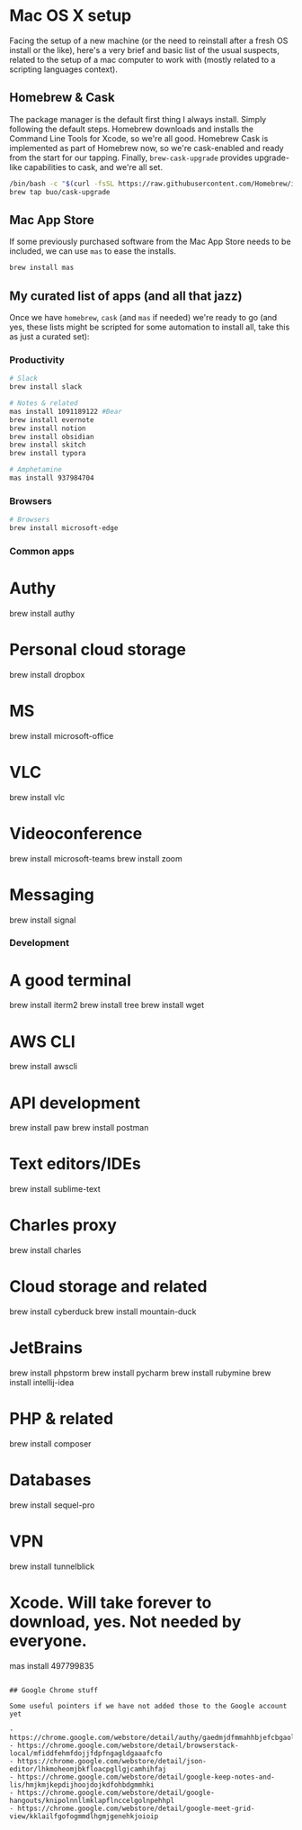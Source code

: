 # Mac OS X setup
Facing the setup of a new machine (or the need to reinstall after a fresh OS install or the like), here's a very brief and basic list of the usual suspects, related to the setup of a mac computer to work with (mostly related to a scripting languages context).

## Homebrew & Cask
The package manager is the default first thing I always install. Simply following the default steps. Homebrew downloads and installs the Command Line Tools for Xcode, so we're all good. Homebrew Cask is implemented as part of Homebrew now, so we're cask-enabled and ready from the start for our tapping. Finally, `brew-cask-upgrade` provides upgrade-like capabilities to cask, and we're all set.
```bash
/bin/bash -c "$(curl -fsSL https://raw.githubusercontent.com/Homebrew/install/HEAD/install.sh)"
brew tap buo/cask-upgrade
```
## Mac App Store
If some previously purchased software from the Mac App Store needs to be included, we can use `mas` to ease the installs.

```bash
brew install mas
```

## My curated list of apps (and all that jazz)
Once we have `homebrew`, `cask` (and `mas` if needed) we're ready to go (and yes, these lists might be scripted for some automation to install all, take this as just a curated set):

### Productivity

```bash
# Slack
brew install slack

# Notes & related
mas install 1091189122 #Bear
brew install evernote
brew install notion
brew install obsidian
brew install skitch
brew install typora

# Amphetamine
mas install 937984704

```
### Browsers

```bash
# Browsers
brew install microsoft-edge
```

### Common apps

# Authy
brew install authy

# Personal cloud storage
brew install dropbox

# MS
brew install microsoft-office

# VLC
brew install vlc

# Videoconference
brew install microsoft-teams
brew install zoom

# Messaging
brew install signal

### Development

# A good terminal
brew install iterm2
brew install tree
brew install wget

# AWS CLI
brew install awscli

# API development
brew install paw
brew install postman

# Text editors/IDEs
brew install sublime-text

# Charles proxy
brew install charles

# Cloud storage and related
brew install cyberduck
brew install mountain-duck

# JetBrains
brew install phpstorm
brew install pycharm
brew install rubymine
brew install intellij-idea

# PHP & related
brew install composer

# Databases
brew install sequel-pro

# VPN
brew install tunnelblick

# Xcode. Will take forever to download, yes. Not needed by everyone.
mas install 497799835
```

## Google Chrome stuff

Some useful pointers if we have not added those to the Google account yet

- https://chrome.google.com/webstore/detail/authy/gaedmjdfmmahhbjefcbgaolhhanlaolb
- https://chrome.google.com/webstore/detail/browserstack-local/mfiddfehmfdojjfdpfngagldgaaafcfo
- https://chrome.google.com/webstore/detail/json-editor/lhkmoheomjbkfloacpgllgjcamhihfaj
- https://chrome.google.com/webstore/detail/google-keep-notes-and-lis/hmjkmjkepdijhoojdojkdfohbdgmmhki
- https://chrome.google.com/webstore/detail/google-hangouts/knipolnnllmklapflnccelgolnpehhpl
- https://chrome.google.com/webstore/detail/google-meet-grid-view/kklailfgofogmmdlhgmjgenehkjoioip
